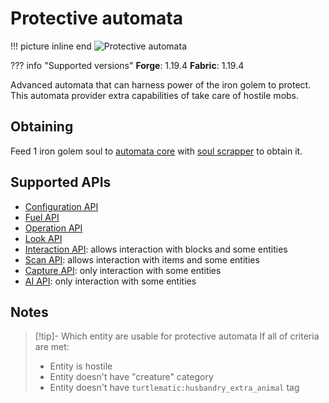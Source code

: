 # Protective automata

!!! picture inline end
    ![Protective automata](protective_automata.png)


??? info "Supported versions"
    **Forge**: 1.19.4
    **Fabric**: 1.19.4

<!-- !!! picture inline end
    ![Husbandry automata turtle](husbandry_automata_turtle.png) -->

Advanced automata that can harness power of the iron golem to protect. This automata provider extra capabilities of take care of hostile mobs.

## Obtaining

Feed 1 iron golem soul to [automata core](automata.md) with [soul scrapper](soul_scrapper.md) to obtain it.

## Supported APIs

- [Configuration API](configuration.md)
- [Fuel API](fuel.md)
- [Operation API](operation.md)
- [Look API](look.md)
- [Interaction API](interaction.md): allows interaction with blocks and some entities
- [Scan API](scan.md): allows interaction with items and some entities
- [Capture API](capture.md): only interaction with some entities
- [AI API](ai.md): only interaction with some entities

## Notes

> [!tip]- Which entity are usable for protective automata
> If all of criteria are met:
> - Entity is hostile
> - Entity doesn't have "creature" category
> - Entity doesn't have `turtlematic:husbandry_extra_animal` tag
